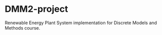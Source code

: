 # DMM2-project
Renewable Energy Plant System implementation for Discrete Models and Methods course.
